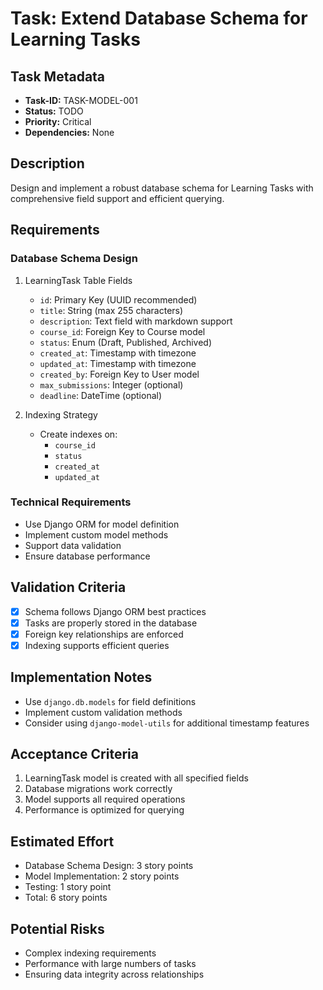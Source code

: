 # Task: Extend Database Schema for Learning Tasks

## Task Metadata
- **Task-ID:** TASK-MODEL-001
- **Status:** TODO
- **Priority:** Critical
- **Dependencies:** None

## Description
Design and implement a robust database schema for Learning Tasks with comprehensive field support and efficient querying.

## Requirements

### Database Schema Design
1. LearningTask Table Fields
   - `id`: Primary Key (UUID recommended)
   - `title`: String (max 255 characters)
   - `description`: Text field with markdown support
   - `course_id`: Foreign Key to Course model
   - `status`: Enum (Draft, Published, Archived)
   - `created_at`: Timestamp with timezone
   - `updated_at`: Timestamp with timezone
   - `created_by`: Foreign Key to User model
   - `max_submissions`: Integer (optional)
   - `deadline`: DateTime (optional)

2. Indexing Strategy
   - Create indexes on:
     - `course_id`
     - `status`
     - `created_at`
     - `updated_at`

### Technical Requirements
- Use Django ORM for model definition
- Implement custom model methods
- Support data validation
- Ensure database performance

## Validation Criteria
- [x] Schema follows Django ORM best practices
- [x] Tasks are properly stored in the database
- [x] Foreign key relationships are enforced
- [x] Indexing supports efficient queries

## Implementation Notes
- Use `django.db.models` for field definitions
- Implement custom validation methods
- Consider using `django-model-utils` for additional timestamp features

## Acceptance Criteria
1. LearningTask model is created with all specified fields
2. Database migrations work correctly
3. Model supports all required operations
4. Performance is optimized for querying

## Estimated Effort
- Database Schema Design: 3 story points
- Model Implementation: 2 story points
- Testing: 1 story point
- Total: 6 story points

## Potential Risks
- Complex indexing requirements
- Performance with large numbers of tasks
- Ensuring data integrity across relationships
